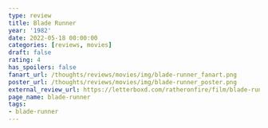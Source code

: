 ```yaml
---
type: review
title: Blade Runner
year: '1982'
date: 2022-05-18 00:00:00
categories: [reviews, movies]
draft: false
rating: 4
has_spoilers: false
fanart_url: /thoughts/reviews/movies/img/blade-runner_fanart.png
poster_url: /thoughts/reviews/movies/img/blade-runner_poster.png
external_review_url: https://letterboxd.com/ratheronfire/film/blade-runner/
page_name: blade-runner
tags:
- blade-runner
---
```


